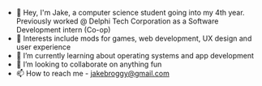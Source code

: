 - 👋 Hey, I'm Jake, a computer science student going into my 4th year. Previously worked @ Delphi Tech Corporation as a Software Development intern (Co-op)
- 👀 Interests include mods for games, web development, UX design and user experience
- 🌱 I’m currently learning about operating systems and app development
- 💞️ I’m looking to collaborate on anything fun
- 📫 How to reach me - jakebroggy@gmail.com

<!---
jeikku/jeikku is a ✨ special ✨ repository because its `README.md` (this file) appears on your GitHub profile.
You can click the Preview link to take a look at your changes.
--->

